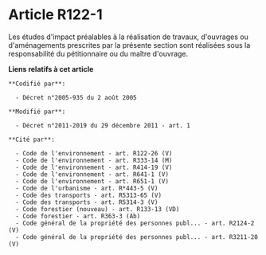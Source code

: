 # Article R122-1

Les études d'impact préalables à la réalisation de travaux, d'ouvrages ou d'aménagements prescrites par la présente section
sont réalisées sous la responsabilité du pétitionnaire ou du maître d'ouvrage.

**Liens relatifs à cet article**

	**Codifié par**:

	  - Décret n°2005-935 du 2 août 2005

	**Modifié par**:

	  - Décret n°2011-2019 du 29 décembre 2011 - art. 1

	**Cité par**:

	  - Code de l'environnement - art. R122-26 (V)
	  - Code de l'environnement - art. R333-14 (M)
	  - Code de l'environnement - art. R414-19 (V)
	  - Code de l'environnement - art. R641-1 (V)
	  - Code de l'environnement - art. R651-1 (V)
	  - Code de l'urbanisme - art. R*443-5 (V)
	  - Code des transports - art. R5313-65 (V)
	  - Code des transports - art. R5314-3 (V)
	  - Code forestier (nouveau) - art. R133-13 (VD)
	  - Code forestier - art. R363-3 (Ab)
	  - Code général de la propriété des personnes publ... - art. R2124-2 (V)
	  - Code général de la propriété des personnes publ... - art. R3211-20 (V)
